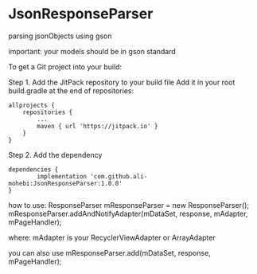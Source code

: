 # JsonResponseParser
parsing jsonObjects using gson

important: your models should be in gson standard

To get a Git project into your build:

Step 1. Add the JitPack repository to your build file
Add it in your root build.gradle at the end of repositories:

	allprojects {
		repositories {
			...
			maven { url 'https://jitpack.io' }
		}
	}
Step 2. Add the dependency

	dependencies {
	        implementation 'com.github.ali-mohebi:JsonResponseParser:1.0.0'
	}
  
  
how to use:
ResponseParser mResponseParser = new ResponseParser();
mResponseParser.addAndNotifyAdapter(mDataSet, response, mAdapter, mPageHandler);

where:
mAdapter is your RecyclerViewAdapter or ArrayAdapter

you can also use 
mResponseParser.add(mDataSet, response, mPageHandler);
